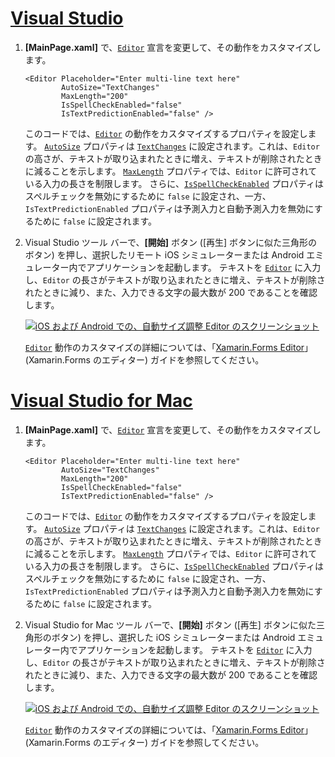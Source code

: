 # <a name="visual-studiotabvswin"></a>[Visual Studio](#tab/vswin)

1. **[MainPage.xaml]** で、[`Editor`](xref:Xamarin.Forms.Editor) 宣言を変更して、その動作をカスタマイズします。

    ```xaml
    <Editor Placeholder="Enter multi-line text here"
            AutoSize="TextChanges"
            MaxLength="200"
            IsSpellCheckEnabled="false"
            IsTextPredictionEnabled="false" />
    ```

    このコードでは、[`Editor`](xref:Xamarin.Forms.Editor) の動作をカスタマイズするプロパティを設定します。 [`AutoSize`](xref:Xamarin.Forms.Editor.AutoSize) プロパティは [`TextChanges`](xref:Xamarin.Forms.EditorAutoSizeOption.TextChanges) に設定されます。これは、`Editor` の高さが、テキストが取り込まれたときに増え、テキストが削除されたときに減ることを示します。 [`MaxLength`](xref:Xamarin.Forms.InputView.MaxLength) プロパティでは、`Editor` に許可されている入力の長さを制限します。 さらに、[`IsSpellCheckEnabled`](xref:Xamarin.Forms.InputView.IsSpellCheckEnabled) プロパティはスペルチェックを無効にするために `false` に設定され、一方、`IsTextPredictionEnabled` プロパティは予測入力と自動予測入力を無効にするために `false` に設定されます。

1. Visual Studio ツール バーで、**[開始]** ボタン ([再生] ボタンに似た三角形のボタン) を押し、選択したリモート iOS シミュレーターまたは Android エミュレーター内でアプリケーションを起動します。 テキストを [`Editor`](xref:Xamarin.Forms.Entry) に入力し、`Editor` の長さがテキストが取り込まれたときに増え、テキストが削除されたときに減り、また、入力できる文字の最大数が 200 であることを確認します。

    [![iOS および Android での、自動サイズ調整 Editor のスクリーンショット](../images/customize-behavior.png "自動サイズ調整 Editor")](../images/customize-behavior-large.png#lightbox "自動サイズ調整 Editor")

    [`Editor`](xref:Xamarin.Forms.Editor) 動作のカスタマイズの詳細については、「[Xamarin.Forms Editor](~/xamarin-forms/user-interface/text/editor.md)」 (Xamarin.Forms のエディター) ガイドを参照してください。

# <a name="visual-studio-for-mactabvsmac"></a>[Visual Studio for Mac](#tab/vsmac)

1. **[MainPage.xaml]** で、[`Editor`](xref:Xamarin.Forms.Editor) 宣言を変更して、その動作をカスタマイズします。

    ```xaml
    <Editor Placeholder="Enter multi-line text here"
            AutoSize="TextChanges"
            MaxLength="200"
            IsSpellCheckEnabled="false"
            IsTextPredictionEnabled="false" />
    ```

    このコードでは、[`Editor`](xref:Xamarin.Forms.Editor) の動作をカスタマイズするプロパティを設定します。 [`AutoSize`](xref:Xamarin.Forms.Editor.AutoSize) プロパティは [`TextChanges`](xref:Xamarin.Forms.EditorAutoSizeOption.TextChanges) に設定されます。これは、`Editor` の高さが、テキストが取り込まれたときに増え、テキストが削除されたときに減ることを示します。 [`MaxLength`](xref:Xamarin.Forms.InputView.MaxLength) プロパティでは、`Editor` に許可されている入力の長さを制限します。 さらに、[`IsSpellCheckEnabled`](xref:Xamarin.Forms.InputView.IsSpellCheckEnabled) プロパティはスペルチェックを無効にするために `false` に設定され、一方、`IsTextPredictionEnabled` プロパティは予測入力と自動予測入力を無効にするために `false` に設定されます。

1. Visual Studio for Mac ツール バーで、**[開始]** ボタン ([再生] ボタンに似た三角形のボタン) を押し、選択した iOS シミュレーターまたは Android エミュレーター内でアプリケーションを起動します。 テキストを [`Editor`](xref:Xamarin.Forms.Entry) に入力し、`Editor` の長さがテキストが取り込まれたときに増え、テキストが削除されたときに減り、また、入力できる文字の最大数が 200 であることを確認します。

    [![iOS および Android での、自動サイズ調整 Editor のスクリーンショット](../images/customize-behavior.png "自動サイズ調整 Editor")](../images/customize-behavior-large.png#lightbox "自動サイズ調整 Editor")

    [`Editor`](xref:Xamarin.Forms.Editor) 動作のカスタマイズの詳細については、「[Xamarin.Forms Editor](~/xamarin-forms/user-interface/text/editor.md)」 (Xamarin.Forms のエディター) ガイドを参照してください。
